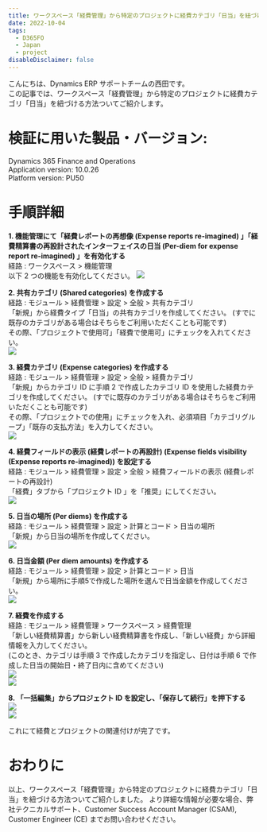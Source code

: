 ```yaml
---
title: ワークスペース「経費管理」から特定のプロジェクトに経費カテゴリ「日当」を紐づける方法
date: 2022-10-04
tags:
  - D365FO
  - Japan
  - project 
disableDisclaimer: false
---
```

こんにちは、Dynamics ERP サポートチームの西田です。  
この記事では、ワークスペース「経費管理」から特定のプロジェクトに経費カテゴリ「日当」を紐づける方法ついてご紹介します。  
<!-- more -->

# 検証に用いた製品・バージョン:
Dynamics 365 Finance and Operations  
Application version: 10.0.26  
Platform version: PU50  

# 手順詳細
**1. 機能管理にて「経費レポートの再想像 (Expense reports re-imagined) 」「経費精算書の再設計されたインターフェイスの日当 (Per-diem for expense report re-imagined) 」を有効化する**  
    経路 : ワークスペース > 機能管理  
    以下 2 つの機能を有効化してください。
   ![](./perdiem-expense-project/image-name1.png)

**2. 共有カテゴリ (Shared categories) を作成する**  
    経路 : モジュール > 経費管理 > 設定 > 全般 > 共有カテゴリ  
    「新規」から経費タイプ「日当」の共有カテゴリを作成してください。 (すでに既存のカテゴリがある場合はそちらをご利用いただくことも可能です)  
    その際、「プロジェクトで使用可」「経費で使用可」にチェックを入れてください。  
   ![](./perdiem-expense-project/image-name2.png)

**3. 経費カテゴリ (Expense categories) を作成する**  
    経路 : モジュール > 経費管理 > 設定 > 全般 > 経費カテゴリ  
    「新規」からカテゴリ ID に手順 2 で作成したカテゴリ ID を使用した経費カテゴリを作成してください。 (すでに既存のカテゴリがある場合はそちらをご利用いただくことも可能です)  
    その際、「プロジェクトでの使用」にチェックを入れ、必須項目「カテゴリグループ」「既存の支払方法」を入力してください。  
   ![](./perdiem-expense-project/image-name3.png)

**4. 経費フィールドの表示 (経費レポートの再設計) (Expense fields visibility (Expense reports re-imagined)) を設定する**  
    経路 : モジュール > 経費管理 > 設定 > 全般 > 経費フィールドの表示 (経費レポートの再設計)  
    「経費」タブから「プロジェクト ID 」を「推奨」にしてください。  
   ![](./perdiem-expense-project/image-name4.png)

**5. 日当の場所 (Per diems) を作成する**  
    経路 : モジュール > 経費管理 > 設定 > 計算とコード > 日当の場所  
    「新規」から日当の場所を作成してください。  
   ![](./perdiem-expense-project/image-name5.png)

**6. 日当金額 (Per diem amounts) を作成する**  
    経路 : モジュール > 経費管理 > 設定 > 計算とコード > 日当  
    「新規」から場所に手順5で作成した場所を選んで日当金額を作成してください。  
   ![](./perdiem-expense-project/image-name6.png)

**7. 経費を作成する**  
    経路 : モジュール > 経費管理 > ワークスペース > 経費管理  
    「新しい経費精算書」から新しい経費精算書を作成し、「新しい経費」から詳細情報を入力してください。  
    (このとき、カテゴリは手順 3 で作成したカテゴリを指定し、日付は手順 6 で作成した日当の開始日・終了日内に含めてください)  
   ![](./perdiem-expense-project/image-name7.png)  
   ![](./perdiem-expense-project/image-name7-2.png)

**8. 「一括編集」からプロジェクト ID を設定し、「保存して続行」を押下する**  
   ![](./perdiem-expense-project/image-name8.png)  
   ![](./perdiem-expense-project/image-name8-2.png)

   これにて経費とプロジェクトの関連付けが完了です。

# おわりに  
以上、ワークスペース「経費管理」から特定のプロジェクトに経費カテゴリ「日当」を紐づける方法ついてご紹介しました。
より詳細な情報が必要な場合、弊社テクニカルサポート、Customer Success Account Manager (CSAM), Customer Engineer (CE) までお問い合わせください。
